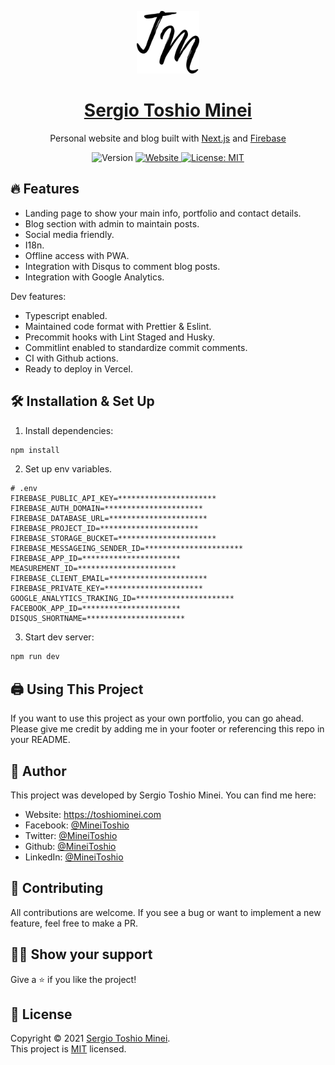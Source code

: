 <p align="center">
  <img alt="Logo" src="public/img/favicon/favicon512.png" width="100" />
  <a href="https://toshiominei.com">
	<h1 align="center">Sergio Toshio Minei</h1>
  </a>
<p>

<p align="center">
  Personal website and blog 
  built with <a href="https://nextjs.org" target="_blank">Next.js</a> and <a href="https://firebase.google.com" target="_blank">Firebase</a>
</p>

<p align="center">
  <img alt="Version" src="https://img.shields.io/badge/version-2.0-blue.svg?cacheSeconds=2592000" />
  <a href="https://toshiominei.com" target="_blank">
    <img alt="Website" src="https://img.shields.io/website?down_message=offline&label=site&up_message=online&url=http%3A%2F%2Fadarshaacharya.com.np" />
  </a>
  <a href="https://github.com/MineiToshio/Personal-Page/blob/master/LICENSE" target="_blank">
    <img alt="License: MIT" src="https://img.shields.io/github/license/MineiToshio/Personal-Page" />
  </a>
</p>

## 🔥 Features

- Landing page to show your main info, portfolio and contact details.
- Blog section with admin to maintain posts.
- Social media friendly.
- I18n.
- Offline access with PWA.
- Integration with Disqus to comment blog posts.
- Integration with Google Analytics.

Dev features:

- Typescript enabled.
- Maintained code format with Prettier & Eslint.
- Precommit hooks with Lint Staged and Husky.
- Commitlint enabled to standardize commit comments.
- CI with Github actions.
- Ready to deploy in Vercel.

## 🛠 Installation & Set Up

1. Install dependencies:

```sh
npm install
```

2. Set up env variables.

```
# .env
FIREBASE_PUBLIC_API_KEY=**********************
FIREBASE_AUTH_DOMAIN=**********************
FIREBASE_DATABASE_URL=**********************
FIREBASE_PROJECT_ID=**********************
FIREBASE_STORAGE_BUCKET=**********************
FIREBASE_MESSAGEING_SENDER_ID=**********************
FIREBASE_APP_ID=**********************
MEASUREMENT_ID=**********************
FIREBASE_CLIENT_EMAIL=**********************
FIREBASE_PRIVATE_KEY=**********************
GOOGLE_ANALYTICS_TRAKING_ID=**********************
FACEBOOK_APP_ID=**********************
DISQUS_SHORTNAME=**********************
```

3. Start dev server:

```sh
npm run dev
```

## 🖨️ Using This Project

If you want to use this project as your own portfolio, you can go ahead. Please give me credit by adding me in your footer or referencing this repo in your README.

## 👤 Author

This project was developed by Sergio Toshio Minei. You can find me here:

- Website: https://toshiominei.com
- Facebook: [@MineiToshio](https://facebook.com/MineiToshio)
- Twitter: [@MineiToshio](https://twitter.com/MineiToshio)
- Github: [@MineiToshio](https://github.com/MineiToshio)
- LinkedIn: [@MineiToshio](https://linkedin.com/in/MineiToshio)

## 🤝 Contributing

All contributions are welcome. If you see a bug or want to implement a new feature, feel free to make a PR.

## 👏🏻 Show your support

Give a ⭐️ if you like the project!

## 📝 License

Copyright © 2021 [Sergio Toshio Minei](https://github.com/MineiToshio).<br />
This project is [MIT](https://github.com/MineiToshio/Personal-Page/blob/master/LICENSE) licensed.
